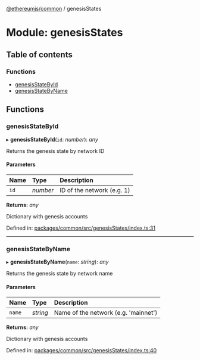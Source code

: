 [@ethereumjs/common](../README.md) / genesisStates

# Module: genesisStates

## Table of contents

### Functions

- [genesisStateById](genesisstates.md#genesisstatebyid)
- [genesisStateByName](genesisstates.md#genesisstatebyname)

## Functions

### genesisStateById

▸ **genesisStateById**(`id`: *number*): *any*

Returns the genesis state by network ID

#### Parameters

| Name | Type | Description |
| :------ | :------ | :------ |
| `id` | *number* | ID of the network (e.g. 1) |

**Returns:** *any*

Dictionary with genesis accounts

Defined in: [packages/common/src/genesisStates/index.ts:31](https://github.com/ethereumjs/ethereumjs-monorepo/blob/master/packages/common/src/genesisStates/index.ts#L31)

___

### genesisStateByName

▸ **genesisStateByName**(`name`: *string*): *any*

Returns the genesis state by network name

#### Parameters

| Name | Type | Description |
| :------ | :------ | :------ |
| `name` | *string* | Name of the network (e.g. 'mainnet') |

**Returns:** *any*

Dictionary with genesis accounts

Defined in: [packages/common/src/genesisStates/index.ts:40](https://github.com/ethereumjs/ethereumjs-monorepo/blob/master/packages/common/src/genesisStates/index.ts#L40)
